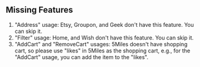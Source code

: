 ## Missing Features

1. "Address" usage: Etsy, Groupon, and Geek don't have this feature. You can skip it.
2. "Filter" usage: Home, and Wish don't have this feature. You can skip it.
3. "AddCart" and "RemoveCart" usages: 5Miles doesn't have shopping cart, so please use "likes" in 5Miles as the shopping cart, e.g., for the "AddCart" usage, you can add the item to the "likes".
